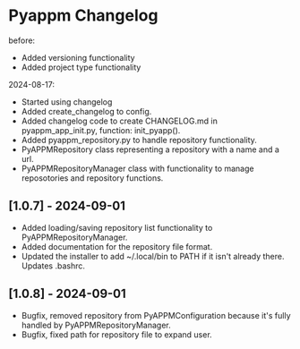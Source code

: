 # Pyappm Changelog

before:
- Added versioning functionality
- Added project type functionality

2024-08-17:
- Started using changelog
- Added create_changelog to config.
- Added changelog code to create CHANGELOG.md in pyappm_app_init.py, function: init_pyapp().
- Added pyappm_repository.py to handle repository functionality.
- PyAPPMRepository class representing a repository with a name and a url.
- PyAPPMRepositoryManager class with functionality to manage reposotories and repository functions.

## [1.0.7] - 2024-09-01

- Added loading/saving repository list functionality to PyAPPMRepositoryManager.
- Added documentation for the repository file format.
- Updated the installer to add ~/.local/bin to PATH if it isn't already there. Updates .bashrc.

## [1.0.8] - 2024-09-01

- Bugfix, removed repository from PyAPPMConfiguration because it's fully handled by PyAPPMRepositoryManager.
- Bugfix, fixed path for repository file to expand user.